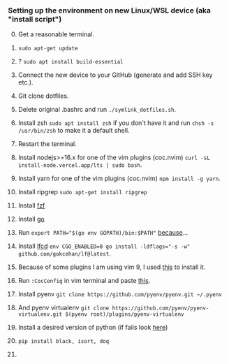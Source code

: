 ### Setting up the environment on new Linux/WSL device (aka "install script")
0. Get a reasonable terminal.
1. `sudo apt-get update`
2. ? `sudo apt install build-essential`
3. Connect the new device to your GitHub (generate and add SSH key etc.).
4. Git clone dotfiles.
5. Delete original .bashrc and run `./symlink_dotfiles.sh`.
6. Install zsh `sudo apt install zsh` if you don't have it and run `chsh -s /usr/bin/zsh` to make it a default shell.
7. Restart the terminal.
8. Install nodejs>=16.x for one of the vim plugins (coc.nvim) `curl -sL install-node.vercel.app/lts | sudo bash`.
9. Install yarn for one of the vim plugins (coc.nvim) `npm install -g yarn`.
10. Install ripgrep `sudo apt-get install ripgrep`
11. Install [fzf](https://www.linode.com/docs/guides/how-to-use-fzf/#command-line-tool)
12. Install [go](https://go.dev/doc/install)
13. Run `export PATH="$(go env GOPATH)/bin:$PATH"` [because](https://askubuntu.com/questions/1467641/installing-the-lf-file-manager-lf-command-not-found-after-installation)...
14. Install [lfcd](https://github.com/gokcehan/lf) `env CGO_ENABLED=0 go install -ldflags="-s -w" github.com/gokcehan/lf@latest`.
15. Because of some plugins I am using vim 9, I used [this](https://itsfoss.com/install-latest-vim-ubuntu/) to install it.

17. Run `:CocConfig` in vim terminal and paste [this](https://github.com/marekzidek/dotfiles/blob/master/PUT_INTO_PROJECT_.vim%5Ccoc-settings.json).
18. Install pyenv `git clone https://github.com/pyenv/pyenv.git ~/.pyenv`
19. And pyenv virtualenv `git clone https://github.com/pyenv/pyenv-virtualenv.git $(pyenv root)/plugins/pyenv-virtualenv`
20. Install a desired version of python (if fails look [here](https://stackoverflow.com/questions/67807596/pyenv-install-3-x-build-failed-ubuntu-20-04-using-python-build-20180424))
21. `pip install black, isort, doq`
22. 
